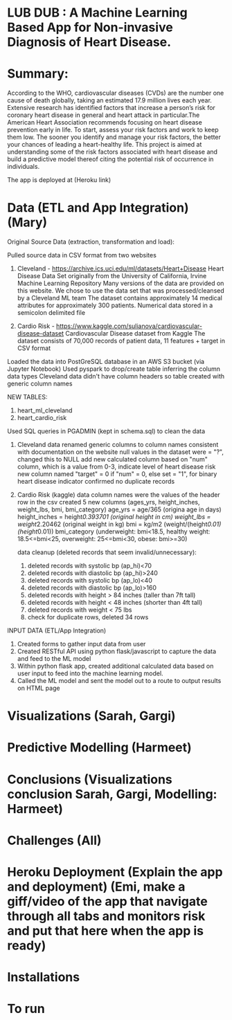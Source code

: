 # LUB DUB : A Machine Learning Based App for Non-invasive Diagnosis of Heart Disease.

# Summary:
According to the WHO, cardiovascular diseases (CVDs) are the number one cause of death globally, taking an estimated 17.9 million lives each year. Extensive research has identified factors that increase a person’s risk for coronary heart disease in general and heart attack in particular.The American Heart Association recommends focusing on heart disease prevention early in life. To start, assess your risk factors and work to keep them low. The sooner you identify and manage your risk factors, the better your chances of leading a heart-healthy life. This project is aimed at understanding some of the risk factors associated with heart disease and build a predictive model thereof citing the potential risk of occurrence in individuals. 

The app is deployed at (Heroku link)

# Data (ETL and App Integration) (Mary)
Original Source Data (extraction, transformation and load):

Pulled source data in CSV format from two websites 
1. Cleveland - https://archive.ics.uci.edu/ml/datasets/Heart+Disease
  Heart Disease Data Set originally from the University of California, Irvine Machine Learning Repository
  Many versions of the data are provided on this website.
  We chose to use the data set that was processed/cleansed by a Cleveland ML team
  The dataset contains approximately 14 medical attributes for approximately 300 patients.
  Numerical data stored in a semicolon delimited file

2. Cardio Risk - https://www.kaggle.com/sulianova/cardiovascular-disease-dataset
  Cardiovascular Disease dataset from Kaggle
  The dataset consists of 70,000 records of patient data, 11 features + target in CSV format

Loaded the data into PostGreSQL database in an AWS S3 bucket (via Jupyter Notebook)
 Used pyspark to drop/create table inferring the column data types
 Cleveland data didn't have column headers so table created with generic column names

NEW TABLES:
1. heart_ml_cleveland
2. heart_cardio_risk

Used SQL queries in PGADMIN (kept in schema.sql) to clean the data
1. Cleveland data
   renamed generic columns to column names consistent with documentation on the website
   null values in the dataset were = "?", changed this to NULL
   add new calculated column based on "num" column, which is a value from 0-3, indicate level of heart disease risk
   new column named "target" = 0 if "num" = 0, else set = "1", for binary heart disease indicator
   confirmed no duplicate records

2. Cardio Risk (kaggle) data
   column names were the values of the header row in the csv
   created 5 new columns (ages_yrs, height_inches, weight_lbs, bmi, bmi_category)
     age_yrs = age/365 (origina age in days)
     height_inches = height*0.393701 (original height in cm)
     weight_lbs = weight*2.20462 (original weight in kg)
     bmi = kg/m2 (weight/(height*0.01)(height*0.01))
     bmi_category (underweight: bmi<18.5, healthy weight: 18.5<=bmi<25, overweight: 25<=bmi<30, obese: bmi>=30)

   data cleanup (deleted records that seem invalid/unnecessary):
     1. deleted records with systolic bp (ap_hi)<70
     2. deleted records with diastolic bp (ap_hi)>240
     3. deleted records with systolic bp (ap_lo)<40
     4. deleted records with diastolic bp (ap_lo)>160
     5. deleted records with height > 84 inches (taller than 7ft tall)
     6. deleted records with height < 48 inches (shorter than 4ft tall)
     7. deleted records with weight < 75 lbs 
     8. check for duplicate rows, deleted 34 rows

INPUT DATA (ETL/App Integration)
  1. Created forms to gather input data from user
  2. Created RESTful API using python flask/javascript to capture the data and feed to the ML model
  3. Within python flask app, created additional calculated data based on user input to feed into the machine learning model.
  4. Called the ML model and sent the model out to a route to output results on HTML page






# Visualizations (Sarah, Gargi)







# Predictive Modelling (Harmeet)






# Conclusions (Visualizations conclusion Sarah, Gargi, Modelling: Harmeet)






# Challenges (All)




# Heroku Deployment (Explain the app and deployment) (Emi, make a giff/video of the app that navigate through all tabs and monitors risk and put that here when the app is ready)



# Installations



# To run
